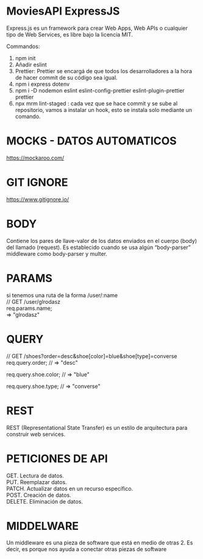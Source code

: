 # MoviesAPI ExpressJS

Express.js es un framework para crear Web Apps, Web APIs o cualquier tipo de Web Services, es libre bajo la licencia MIT.


Commandos:

1. npm init
2. Añadir eslint 
3. Prettier: Prettier se encargá de que todos los desarrolladores a la hora de hacer commit de su código sea igual.
3. npm i express dotenv
4. npm i -D nodemon eslint eslint-config-prettier eslint-plugin-prettier prettier
5. npx mrm lint-staged : cada vez que se hace commit y se sube al repositorio, vamos a instalar un hook, esto se instala solo mediante un comando.

# MOCKS - DATOS AUTOMATICOS
https://mockaroo.com/

# GIT IGNORE
https://www.gitignore.io/

# BODY
Contiene los pares de llave-valor de los datos enviados en el cuerpo (body) del llamado (request). 
Es establecido cuando se usa algún “body-parser” middleware como body-parser y multer.


# PARAMS

si tenemos una ruta de la forma /user/:name <BR />
// GET /user/glrodasz <BR />
req.params.name; <BR /> 
=> "glrodasz"

# QUERY

// GET /shoes?order=desc&shoe[color]=blue&shoe[type]=converse
req.query.order;
// => "desc"

req.query.shoe.color;
// => "blue"

req.query.shoe.type;
// => "converse"

# REST 
REST (Representational State Transfer) es un estilo de arquitectura para construir web services.

# PETICIONES DE API

GET. Lectura de datos. <BR />
PUT. Reemplazar datos. <BR />
PATCH. Actualizar datos en un recurso específico. <BR />
POST. Creación de datos.<BR />
DELETE. Eliminación de datos.

# MIDDELWARE
Un middleware es una pieza de software que está en medio de otras 2. Es decir, es porque nos ayuda a conectar otras piezas de software